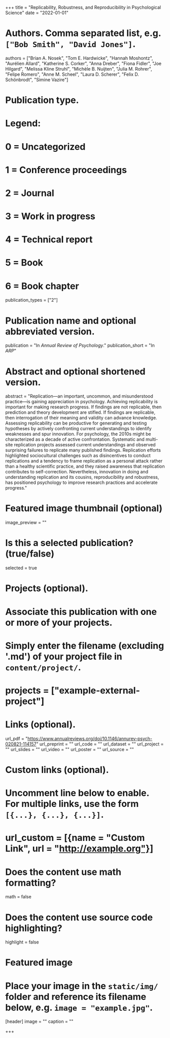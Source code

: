 +++
title = "Replicability, Robustness, and Reproducibility in Psychological Science"
date = "2022-01-01"

# Authors. Comma separated list, e.g. `["Bob Smith", "David Jones"]`.
authors = ["Brian A. Nosek", "Tom E. Hardwicke", "Hannah Moshontz", "Aurélien Allard", "Katherine S. Corker", "Anna Dreber", "Fiona Fidler", "Joe Hilgard", "Melissa Kline Struhl", "Michèle B. Nuijten", "Julia M. Rohrer", "Felipe Romero", "Anne M. Scheel", "Laura D. Scherer", "Felix D. Schönbrodt", "Simine Vazire"]

# Publication type.
# Legend:
# 0 = Uncategorized
# 1 = Conference proceedings
# 2 = Journal
# 3 = Work in progress
# 4 = Technical report
# 5 = Book
# 6 = Book chapter
publication_types = ["2"]

# Publication name and optional abbreviated version.
publication = "In *Annual Review of Psychology*."
publication_short = "In *ARP*"

# Abstract and optional shortened version.
abstract = "Replication—an important, uncommon, and misunderstood practice—is gaining appreciation in psychology. Achieving replicability is important for making research progress. If findings are not replicable, then prediction and theory development are stifled. If findings are replicable, then interrogation of their meaning and validity can advance knowledge. Assessing replicability can be productive for generating and testing hypotheses by actively confronting current understandings to identify weaknesses and spur innovation. For psychology, the 2010s might be characterized as a decade of active confrontation. Systematic and multi-site replication projects assessed current understandings and observed surprising failures to replicate many published findings. Replication efforts highlighted sociocultural challenges such as disincentives to conduct replications and a tendency to frame replication as a personal attack rather than a healthy scientific practice, and they raised awareness that replication contributes to self-correction. Nevertheless, innovation in doing and understanding replication and its cousins, reproducibility and robustness, has positioned psychology to improve research practices and accelerate progress."

# Featured image thumbnail (optional)
image_preview = ""

# Is this a selected publication? (true/false)
selected = true

# Projects (optional).
#   Associate this publication with one or more of your projects.
#   Simply enter the filename (excluding '.md') of your project file in `content/project/`.
# projects = ["example-external-project"]

# Links (optional).
url_pdf = "https://www.annualreviews.org/doi/10.1146/annurev-psych-020821-114157"
url_preprint = ""
url_code = ""
url_dataset = ""
url_project = ""
url_slides = ""
url_video = ""
url_poster = ""
url_source = ""

# Custom links (optional).
#   Uncomment line below to enable. For multiple links, use the form `[{...}, {...}, {...}]`.
# url_custom = [{name = "Custom Link", url = "http://example.org"}]

# Does the content use math formatting?
math = false

# Does the content use source code highlighting?
highlight = false

# Featured image
# Place your image in the `static/img/` folder and reference its filename below, e.g. `image = "example.jpg"`.
[header]
image = ""
caption = ""

+++